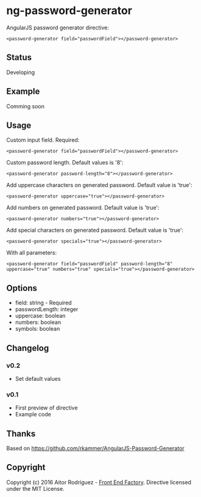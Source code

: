 # ng-password-generator
AngularJS password generator directive:

    <password-generator field="passwordField"></password-generator>

## Status
Developing

## Example
Comming soon

## Usage
Custom input field. Required:

    <password-generator field="passwordField"></password-generator>

Custom password length. Default values is '8':

    <password-generator password-length="8"></password-generator>

Add uppercase characters on generated password. Default value is 'true':

    <password-generator uppercase="true"></password-generator>

Add numbers on generated password. Default value is 'true':

    <password-generator numbers="true"></password-generator>

Add special characters on generated password. Default value is 'true':

    <password-generator specials="true"></password-generator>

With all parameters:

    <password-generator field="passwordField" password-length="8" uppercase="true" numbers="true" specials="true"></password-generator>

## Options
* field: string - Required
* passwordLength: integer
* uppercase: boolean
* numbers: boolean
* symbols: boolean

## Changelog
### v0.2
* Set default values

### v0.1
* First preview of directive
* Example code

## Thanks
Based on https://github.com/rkammer/AngularJS-Password-Generator

## Copyright
Copyright (c) 2016 Aitor Rodríguez - [Front End Factory](http://www.frontendfactory.es). Directive licensed under the MIT License.
